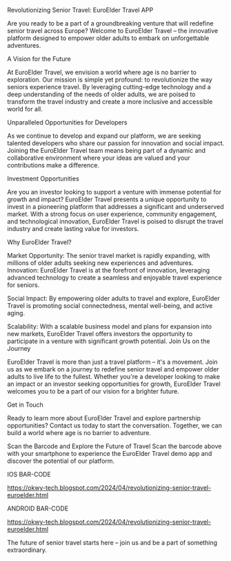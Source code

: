 Revolutionizing Senior Travel: EuroElder Travel APP

Are you ready to be a part of a groundbreaking venture that will redefine senior travel across Europe? Welcome to EuroElder Travel – the innovative platform designed to empower older adults to embark on unforgettable adventures.

A Vision for the Future

At EuroElder Travel, we envision a world where age is no barrier to exploration. Our mission is simple yet profound: to revolutionize the way seniors experience travel. By leveraging cutting-edge technology and a deep understanding of the needs of older adults, we are poised to transform the travel industry and create a more inclusive and accessible world for all.

Unparalleled Opportunities for Developers

As we continue to develop and expand our platform, we are seeking talented developers who share our passion for innovation and social impact. Joining the EuroElder Travel team means being part of a dynamic and collaborative environment where your ideas are valued and your contributions make a difference.



Investment Opportunities

Are you an investor looking to support a venture with immense potential for growth and impact? EuroElder Travel presents a unique opportunity to invest in a pioneering platform that addresses a significant and underserved market. With a strong focus on user experience, community engagement, and technological innovation, EuroElder Travel is poised to disrupt the travel industry and create lasting value for investors.


Why EuroElder Travel?


Market Opportunity: The senior travel market is rapidly expanding, with millions of older adults seeking new experiences and adventures.
Innovation: EuroElder Travel is at the forefront of innovation, leveraging advanced technology to create a seamless and enjoyable travel experience for seniors.


Social Impact: By empowering older adults to travel and explore, EuroElder Travel is promoting social connectedness, mental well-being, and active aging.


Scalability: With a scalable business model and plans for expansion into new markets, EuroElder Travel offers investors the opportunity to participate in a venture with significant growth potential.
Join Us on the Journey

EuroElder Travel is more than just a travel platform – it's a movement. Join us as we embark on a journey to redefine senior travel and empower older adults to live life to the fullest. Whether you're a developer looking to make an impact or an investor seeking opportunities for growth, EuroElder Travel welcomes you to be a part of our vision for a brighter future.



Get in Touch

Ready to learn more about EuroElder Travel and explore partnership opportunities? Contact us today to start the conversation. Together, we can build a world where age is no barrier to adventure.


Scan the Barcode and Explore the Future of Travel
Scan the barcode above with your smartphone to experience the EuroElder Travel demo app and discover the potential of our platform. 


IOS BAR-CODE

https://okwy-tech.blogspot.com/2024/04/revolutionizing-senior-travel-euroelder.html

ANDROID BAR-CODE

https://okwy-tech.blogspot.com/2024/04/revolutionizing-senior-travel-euroelder.html


The future of senior travel starts here – join us and be a part of something extraordinary.
